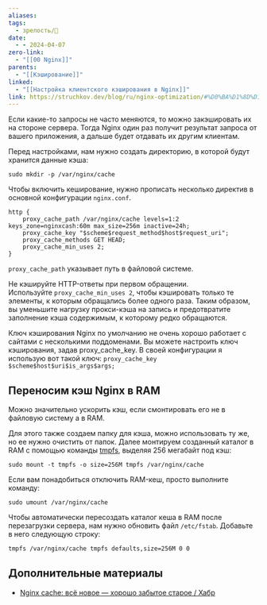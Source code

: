 ```yaml
---
aliases: 
tags:
  - зрелость/🌱
date:
  - - 2024-04-07
zero-link:
  - "[[00 Nginx]]"
parents:
  - "[[Кэширование]]"
linked:
  - "[[Настройка клиентского кэширования в Nginx]]"
link: https://struchkov.dev/blog/ru/nginx-optimization/#%D0%BA%D1%8D%D1%88%D0%B8%D1%80%D0%BE%D0%B2%D0%B0%D0%BD%D0%B8%D0%B5-%D0%BD%D0%B0-%D1%81%D1%82%D0%BE%D1%80%D0%BE%D0%BD%D0%B5-%D1%81%D0%B5%D1%80%D0%B2%D0%B5%D1%80%D0%B0
---
```

Если какие-то запросы не часто меняются, то можно закэшировать их на стороне сервера. Тогда Nginx один раз получит результат запроса от вашего приложения, а дальше будет отдавать их другим клиентам.

Перед настройками, нам нужно создать директорию, в которой будут хранится данные кэша:
```shell
sudo mkdir -p /var/nginx/cache
```

Чтобы включить кеширование, нужно прописать несколько директив в основной конфигурации `nginx.conf`.

```nginx
http {
    proxy_cache_path /var/nginx/cache levels=1:2 keys_zone=nginxcash:60m max_size=256m inactive=24h;
    proxy_cache_key "$scheme$request_method$host$request_uri";
    proxy_cache_methods GET HEAD;
    proxy_cache_min_uses 2;
}
```

`proxy_cache_path` указывает путь в файловой системе.

Не кэшируйте HTTP-ответы при первом обращении. Используйте `proxy_cache_min_uses 2`, чтобы кэшировать только те элементы, к которым обращались более одного раза. Таким образом, вы уменьшите нагрузку прокси-кэша на запись и предотвратите заполнение кэша содержимым, к которому редко обращаются.

Ключ кэширования Nginx по умолчанию не очень хорошо работает с сайтами с несколькими поддоменами. Вы можете настроить ключ кэширования, задав proxy_cache_key. В своей конфигурации я использую вот такой ключ: `proxy_cache_key $scheme$host$uri$is_args$args;`

## Переносим кэш Nginx в RAM
Можно значительно ускорить кэш, если смонтировать его не в файловую систему а в RAM.

Для этого также создаем папку для кэша, можно использовать ту же, но ее нужно очистить от папок. Далее монтируем созданный каталог в RAM с помощью команды [tmpfs](https://wiki.archlinux.org/index.php/Tmpfs), выделяя 256 мегабайт под кэш:

```shell
sudo mount -t tmpfs -o size=256M tmpfs /var/nginx/cache
```

Если вам понадобиться отключить RAM-кеш, просто выполните команду:

```shell
sudo umount /var/nginx/cache
```

Чтобы автоматически пересоздать каталог кеша в RAM после перезагрузки сервера, нам нужно обновить файл `/etc/fstab`. Добавьте в него следующую строку:

```txt
tmpfs /var/nginx/cache tmpfs defaults,size=256M 0 0
```

## Дополнительные материалы
- [Nginx cache: всё новое — хорошо забытое старое / Хабр](https://habr.com/ru/post/428127/)